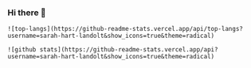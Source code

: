 ### Hi there 👋

<!--
**alirezaarzehgar/alirezaarzehgar** is a ✨ _special_ ✨ repository because its `README.md` (this file) appears on your GitHub profile.

Here are some ideas to get you started:

- 🔭 I’m currently working on ...
- 🌱 I’m currently learning ...
- 👯 I’m looking to collaborate on ...
- 🤔 I’m looking for help with ...
- 💬 Ask me about ...
- 📫 How to reach me: ...
- 😄 Pronouns: ...
- ⚡ Fun fact: ...
-->

    ![top-langs](https://github-readme-stats.vercel.app/api/top-langs?username=sarah-hart-landolt&show_icons=true&theme=radical)

    ![github stats](https://github-readme-stats.vercel.app/api?username=sarah-hart-landolt&show_icons=true&theme=radical)
